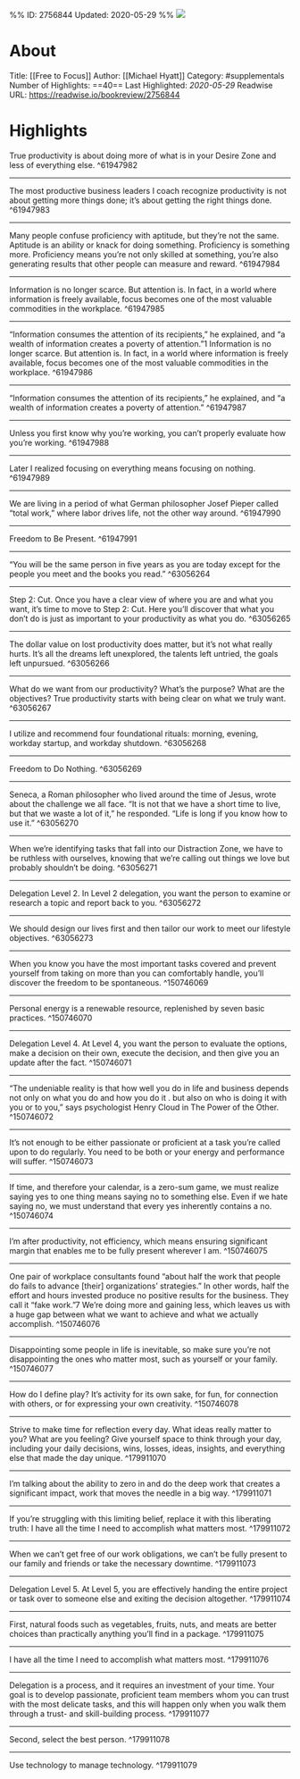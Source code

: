 %%
ID: 2756844
Updated: 2020-05-29
%%
![](https://images-na.ssl-images-amazon.com/images/I/41hB8tNqA9L._SL500_.jpg)

# About
Title: [[Free to Focus]]
Author: [[Michael Hyatt]]
Category: #supplementals
Number of Highlights: ==40==
Last Highlighted: *2020-05-29*
Readwise URL: https://readwise.io/bookreview/2756844

# Highlights 
True productivity is about doing more of what is in your Desire Zone and less of everything else.  ^61947982

---

The most productive business leaders I coach recognize productivity is not about getting more things done; it’s about getting the right things done.  ^61947983

---

Many people confuse proficiency with aptitude, but they’re not the same. Aptitude is an ability or knack for doing something. Proficiency is something more. Proficiency means you’re not only skilled at something, you’re also generating results that other people can measure and reward.  ^61947984

---

Information is no longer scarce. But attention is. In fact, in a world where information is freely available, focus becomes one of the most valuable commodities in the workplace.  ^61947985

---

“Information consumes the attention of its recipients,” he explained, and “a wealth of information creates a poverty of attention.”1 Information is no longer scarce. But attention is. In fact, in a world where information is freely available, focus becomes one of the most valuable commodities in the workplace.  ^61947986

---

“Information consumes the attention of its recipients,” he explained, and “a wealth of information creates a poverty of attention.”  ^61947987

---

Unless you first know why you’re working, you can’t properly evaluate how you’re working.  ^61947988

---

Later I realized focusing on everything means focusing on nothing.  ^61947989

---

We are living in a period of what German philosopher Josef Pieper called “total work,” where labor drives life, not the other way around.  ^61947990

---

Freedom to Be Present.  ^61947991

---

“You will be the same person in five years as you are today except for the people you meet and the books you read.”  ^63056264

---

Step 2: Cut. Once you have a clear view of where you are and what you want, it’s time to move to Step 2: Cut. Here you’ll discover that what you don’t do is just as important to your productivity as what you do.  ^63056265

---

The dollar value on lost productivity does matter, but it’s not what really hurts. It’s all the dreams left unexplored, the talents left untried, the goals left unpursued.  ^63056266

---

What do we want from our productivity? What’s the purpose? What are the objectives? True productivity starts with being clear on what we truly want.  ^63056267

---

I utilize and recommend four foundational rituals: morning, evening, workday startup, and workday shutdown.  ^63056268

---

Freedom to Do Nothing.  ^63056269

---

Seneca, a Roman philosopher who lived around the time of Jesus, wrote about the challenge we all face. “It is not that we have a short time to live, but that we waste a lot of it,” he responded. “Life is long if you know how to use it.”  ^63056270

---

When we’re identifying tasks that fall into our Distraction Zone, we have to be ruthless with ourselves, knowing that we’re calling out things we love but probably shouldn’t be doing.  ^63056271

---

Delegation Level 2. In Level 2 delegation, you want the person to examine or research a topic and report back to you.  ^63056272

---

We should design our lives first and then tailor our work to meet our lifestyle objectives.  ^63056273

---

When you know you have the most important tasks covered and prevent yourself from taking on more than you can comfortably handle, you’ll discover the freedom to be spontaneous.  ^150746069

---

Personal energy is a renewable resource, replenished by seven basic practices.  ^150746070

---

Delegation Level 4. At Level 4, you want the person to evaluate the options, make a decision on their own, execute the decision, and then give you an update after the fact.  ^150746071

---

“The undeniable reality is that how well you do in life and business depends not only on what you do and how you do it . but also on who is doing it with you or to you,” says psychologist Henry Cloud in The Power of the Other.  ^150746072

---

It’s not enough to be either passionate or proficient at a task you’re called upon to do regularly. You need to be both or your energy and performance will suffer.  ^150746073

---

If time, and therefore your calendar, is a zero-sum game, we must realize saying yes to one thing means saying no to something else. Even if we hate saying no, we must understand that every yes inherently contains a no.  ^150746074

---

I’m after productivity, not efficiency, which means ensuring significant margin that enables me to be fully present wherever I am.  ^150746075

---

One pair of workplace consultants found “about half the work that people do fails to advance [their] organizations’ strategies.” In other words, half the effort and hours invested produce no positive results for the business. They call it “fake work.”7 We’re doing more and gaining less, which leaves us with a huge gap between what we want to achieve and what we actually accomplish.  ^150746076

---

Disappointing some people in life is inevitable, so make sure you’re not disappointing the ones who matter most, such as yourself or your family.  ^150746077

---

How do I define play? It’s activity for its own sake, for fun, for connection with others, or for expressing your own creativity.  ^150746078

---

Strive to make time for reflection every day. What ideas really matter to you? What are you feeling? Give yourself space to think through your day, including your daily decisions, wins, losses, ideas, insights, and everything else that made the day unique.  ^179911070

---

I’m talking about the ability to zero in and do the deep work that creates a significant impact, work that moves the needle in a big way.  ^179911071

---

If you’re struggling with this limiting belief, replace it with this liberating truth: I have all the time I need to accomplish what matters most.  ^179911072

---

When we can’t get free of our work obligations, we can’t be fully present to our family and friends or take the necessary downtime.  ^179911073

---

Delegation Level 5. At Level 5, you are effectively handing the entire project or task over to someone else and exiting the decision altogether.  ^179911074

---

First, natural foods such as vegetables, fruits, nuts, and meats are better choices than practically anything you’ll find in a package.  ^179911075

---

I have all the time I need to accomplish what matters most.  ^179911076

---

Delegation is a process, and it requires an investment of your time. Your goal is to develop passionate, proficient team members whom you can trust with the most delicate tasks, and this will happen only when you walk them through a trust- and skill-building process.  ^179911077

---

Second, select the best person.  ^179911078

---

Use technology to manage technology.  ^179911079

